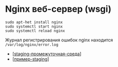# Nginx веб-сервер (wsgi)

```shell
sudo apt-het install nginx
sudo systemctl start nginx
sudo systemctl reload nginx
```

Журнал регистрирования ошибок nginx находится `/var/log/nginx/error.log`

- [[staging-промежуточная-среда]]
- [[пример-staging]]

[//begin]: # "Autogenerated link references for markdown compatibility"
[staging-промежуточная-среда]: staging-промежуточная-среда "Промежуточная-среда-(staging)"
[пример-staging]: пример-staging "Пример промежуточного сервера"
[//end]: # "Autogenerated link references"